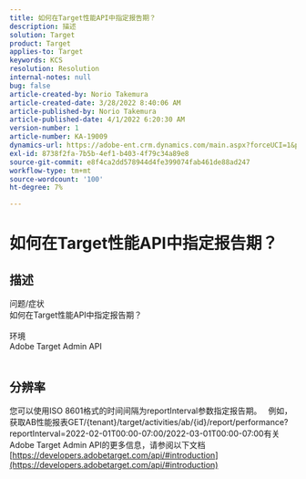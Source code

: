 ```yaml
---
title: 如何在Target性能API中指定报告期？
description: 描述
solution: Target
product: Target
applies-to: Target
keywords: KCS
resolution: Resolution
internal-notes: null
bug: false
article-created-by: Norio Takemura
article-created-date: 3/28/2022 8:40:06 AM
article-published-by: Norio Takemura
article-published-date: 4/1/2022 6:20:30 AM
version-number: 1
article-number: KA-19009
dynamics-url: https://adobe-ent.crm.dynamics.com/main.aspx?forceUCI=1&pagetype=entityrecord&etn=knowledgearticle&id=b0368ea3-72ae-ec11-9840-0022480bdaa1
exl-id: 8738f2fa-7b5b-4ef1-b403-4f79c34a89e8
source-git-commit: e8f4ca2dd578944d4fe399074fab461de88ad247
workflow-type: tm+mt
source-wordcount: '100'
ht-degree: 7%

---
```


# 如何在Target性能API中指定报告期？

## 描述

问题/症状
<br>如何在Target性能API中指定报告期？
<br> 
<br>环境
<br>Adobe Target Admin API
<br> 

## 分辨率


您可以使用ISO 8601格式的时间间隔为reportInterval参数指定报告期。
 
例如，获取AB性能报表GET/{tenant}/target/activities/ab/{id}/report/performance?reportInterval=2022-02-01T00:00-07:00/2022-03-01T00:00-07:00有关Adobe Target Admin API的更多信息，请参阅以下文档
[https://developers.adobetarget.com/api/#introduction](https://developers.adobetarget.com/api/#introduction)
